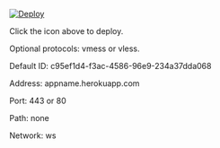 [![Deploy](https://www.herokucdn.com/deploy/button.png)](https://dashboard.heroku.com/new?template=https://github.com/xuweilun/xray-heroku)

Click the icon above to deploy.

Optional protocols: vmess or vless.

Default ID: c95ef1d4-f3ac-4586-96e9-234a37dda068

Address: appname.herokuapp.com

Port: 443 or 80

Path: none

Network: ws
